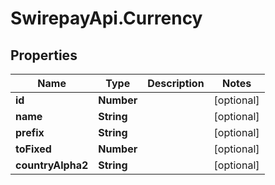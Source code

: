 # SwirepayApi.Currency

## Properties

Name | Type | Description | Notes
------------ | ------------- | ------------- | -------------
**id** | **Number** |  | [optional] 
**name** | **String** |  | [optional] 
**prefix** | **String** |  | [optional] 
**toFixed** | **Number** |  | [optional] 
**countryAlpha2** | **String** |  | [optional] 


